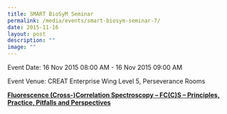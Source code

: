 ```yaml
---
title: SMART BioSyM Seminar
permalink: /media/events/smart-biosym-seminar-7/
date: 2015-11-16
layout: post
description: ""
image: ""
---
```


Event Date: 16 Nov 2015 08:00 AM - 16 Nov 2015 09:00 AM

Event Venue: CREAT Enterprise Wing Level 5, Perseverance Rooms

**[Fluorescence (Cross-)Correlation Spectroscopy – FC(C)S – Principles, Practice, Pitfalls and Perspectives](http://web.mit.edu/smart/research/biosym/BioSyM%20-%20Home1.html)**